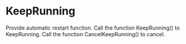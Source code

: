 # KeepRunning
Provide automatic restart function.
Call the function KeepRunning() to KeepRunning.
Call the function CancelKeepRunning() to cancel.
